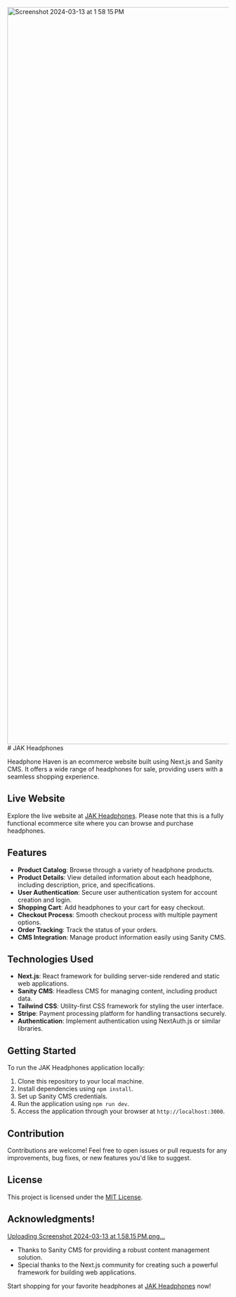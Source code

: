 <img width="1674" alt="Screenshot 2024-03-13 at 1 58 15 PM" src="https://github.com/Joelisking/heaphones-ecommerce/assets/93987931/2a5525bc-a59c-424d-8cfe-00f5aa01970c"># JAK Headphones

Headphone Haven is an ecommerce website built using Next.js and Sanity CMS. It offers a wide range of headphones for sale, providing users with a seamless shopping experience.

## Live Website

Explore the live website at [JAK Headphones](https://jak-headphones.vercel.app/). Please note that this is a fully functional ecommerce site where you can browse and purchase headphones.

## Features

- **Product Catalog**: Browse through a variety of headphone products.
- **Product Details**: View detailed information about each headphone, including description, price, and specifications.
- **User Authentication**: Secure user authentication system for account creation and login.
- **Shopping Cart**: Add headphones to your cart for easy checkout.
- **Checkout Process**: Smooth checkout process with multiple payment options.
- **Order Tracking**: Track the status of your orders.
- **CMS Integration**: Manage product information easily using Sanity CMS.

## Technologies Used

- **Next.js**: React framework for building server-side rendered and static web applications.
- **Sanity CMS**: Headless CMS for managing content, including product data.
- **Tailwind CSS**: Utility-first CSS framework for styling the user interface.
- **Stripe**: Payment processing platform for handling transactions securely.
- **Authentication**: Implement authentication using NextAuth.js or similar libraries.

## Getting Started

To run the JAK Headphones application locally:

1. Clone this repository to your local machine.
2. Install dependencies using `npm install`.
3. Set up Sanity CMS credentials.
4. Run the application using `npm run dev`.
5. Access the application through your browser at `http://localhost:3000`.

## Contribution

Contributions are welcome! Feel free to open issues or pull requests for any improvements, bug fixes, or new features you'd like to suggest.

## License

This project is licensed under the [MIT License](LICENSE).

## Acknowledgments!
[Uploading Screenshot 2024-03-13 at 1.58.15 PM.png…]()



- Thanks to Sanity CMS for providing a robust content management solution.
- Special thanks to the Next.js community for creating such a powerful framework for building web applications.

Start shopping for your favorite headphones at [JAK Headphones](https://jak-heaphones.vercel.app/) now!
